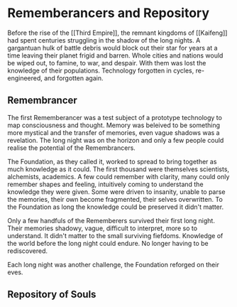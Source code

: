 # Rememberancers and Repository

Before the rise of the [[Third Empire]], the remnant kingdoms of [[Kaifeng]] had spent centuries struggling in the shadow of the long nights. A gargantuan hulk of battle debris would block out their star for years at a time leaving their planet frigid and barren. Whole cities and nations would be wiped out, to famine, to war, and despair. With them was lost the knowledge of their populations. Technology forgotten in cycles, re-engineered, and forgotten again. 

## Remembrancer 

The first Rememberancer was a test subject of a prototype technology to map consciousness and thought. Memory was beleived to be something more mystical and the transfer of memories, even vague shadows was a revelation. The long night was on the horizon and only a few people could realise the potential of the Remembrancers.

The Foundation, as they called it, worked to spread to bring together as much knowledge as it could. The first thousand were themselves scientists, alchemists, academics. A few could remember with clarity, many could only remember shapes and feeling, intuitively coming to understand the knowledge they were given. Some were driven to insanity, unable to parse the memories, their own become fragmented, their selves overwritten. To the Foundation as long the knowledge could be preserved it didn't matter. 

Only a few handfuls of the Rememberers survived their first long night. Their memories shadowy, vague, difficult to interpret, more so to understand. It didn't matter to the small surviving fiefdoms. Knowledge of the world before the long night could endure. No longer having to be rediscovered. 

Each long night was another challenge, the Foundation reforged on their eves.

## Repository of Souls  

